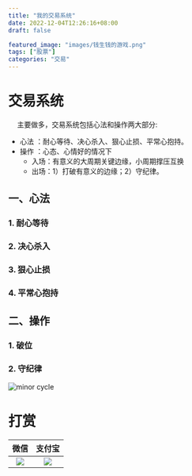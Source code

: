 ```yaml
---
title: "我的交易系统"
date: 2022-12-04T12:26:16+08:00
draft: false

featured_image: "images/钱生钱的游戏.png"
tags: ["股票"]
categories: "交易"
---
```


# 交易系统

&emsp; 主要做多，交易系统包括心法和操作两大部分:
- 心法 ：耐心等待、决心杀入、狠心止损、平常心抱持。
- 操作 ：心态、心情好的情况下
  - 入场：有意义的大周期关键边缘，小周期撑压互换
  - 出场：1）打破有意义的边缘；2）守纪律。


## 一、心法
### 1. 耐心等待
### 2. 决心杀入
### 3. 狠心止损
### 4. 平常心抱持

## 二、操作
### 1. 破位
### 2. 守纪律





![minor cycle](../../images/小周期撑压互换.png "小周期撑压互换")




# 打赏
<!-- 
![wechat QRCode](../../images/WechatFee.png "微信收款码")
![Alipay QRCode](../../images/AliPayFee.png "支付宝收款码")
-->

微信                        |  支付宝
:------------------------------:|:--------------------------------:
![](../../images/WechatFee.png) |  ![](../../images/AliPayFee.png)


